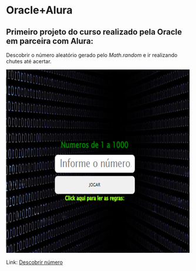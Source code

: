 # Oracle+Alura


## Primeiro projeto do curso realizado pela Oracle em parceira com Alura:

Descobrir o número aleatório gerado pelo _Math.random_ e ir realizando chutes até acertar. 

<img src="part_1.png" alt="part1" width='500px' height='500px'>

Link: <a href="https://anasouza.top/src/src/index.html" target="_blank">Descobrir número</a>
